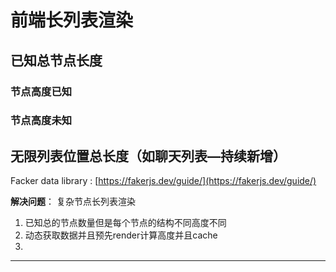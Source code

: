 # 前端长列表渲染

## 已知总节点长度

### 节点高度已知

### 节点高度未知

## 无限列表位置总长度（如聊天列表—持续新增）

Facker data library : [https://fakerjs.dev/guide/](https://fakerjs.dev/guide/)

**解决问题**： 复杂节点长列表渲染

1. 已知总的节点数量但是每个节点的结构不同高度不同
2. 动态获取数据并且预先render计算高度并且cache
3. 

---